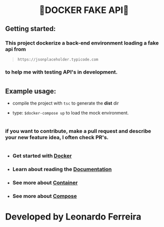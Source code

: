 # <h1 align="center">🧾DOCKER FAKE API🧾</h1>

## Getting started: 

### This project dockerize a back-end environment loading a fake api from 
> ```https://jsonplaceholder.typicode.com``` 

### to help me with testing API's in development.

#

## Example usage:

- compile the project with ```tsc``` to generate the **dist** dir

- type: 
```$docker-compose up``` to load the mock environment. 

#

### if you want to contribute, make a pull request and describe your new feature idea, I often check PR's.

# 
- ### Get started with [Docker](https://docs.docker.com/get-started/)
- ### Learn about reading the [Documentation](https://docs.docker.com)
- ### See more about [Container](https://www.docker.com/resources/what-container) 
- ### See more about [Compose](https://docs.docker.com/compose/)
# 

# Developed by Leonardo Ferreira
